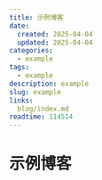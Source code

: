 ```yaml
---
title: 示例博客
date: 
  created: 2025-04-04
  updated: 2025-04-04
categories:
  - example
tags:
  - example
description: example
slug: example
links:
  blog/index.md
readtime: 114514
---
```

# 示例博客

<!-- more -->

